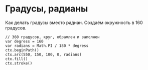 # Градусы, радианы
Как делать градусы вместо радиан. Создаём окружность в 160 градусов.

    // 360 градусов, круг, обрамлен и заполнен
    var degress = 160
    var radians = Math.PI / 180 * degress
    ctx.beginPath()
    ctx.arc(550, 150, 100, 0, radians)
    ctx.fill()
    ctx.stroke()

